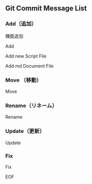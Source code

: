 ## Git Commit Message List

### Add（追加）

機能追加

Add

Add new Script File

Add md Document File



### Move （移動）

Move





### Rename（リネーム）

Rename





### Update（更新）

Update



### Fix

Fix



EOF























